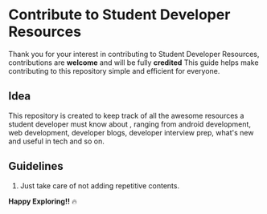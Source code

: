 
# Contribute to Student Developer Resources

Thank you for your interest in contributing to Student Developer Resources, contributions are **welcome** and will be fully **credited**
This guide helps make contributing to this repository simple and efficient for everyone.


## Idea
This repository is created to keep track of all the awesome resources a student developer must know about , ranging from android development, web development, developer blogs, developer interview prep,  what's new and useful in tech and so on.

## Guidelines
1. Just take care of not adding repetitive contents.

**Happy Exploring!!** :fire:
